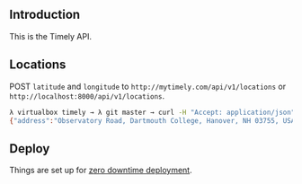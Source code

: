 Introduction
------------

This is the Timely API.

## Locations

POST `latitude` and `longitude` to
`http://mytimely.com/api/v1/locations` or
`http://localhost:8000/api/v1/locations`.

```sh
λ virtualbox timely → λ git master → curl -H "Accept: application/json" -H "Content-type: application/json" -X POST -d '{"latitude":"43.70359","longitude":"-72.286756"}' http://mytimely.com/locations.json
{"address":"Observatory Road, Dartmouth College, Hanover, NH 03755, USA","created_at":"2013-02-13T00:30:08Z","id":1,"latitude":"43.70359","longitude":"-72.286756","updated_at":"2013-02-13T00:30:08Z"}
```

Deploy
------

Things are set up for [zero downtime
deployment](https://ariejan.net/2011/09/14/lighting-fast-zero-downtime-deployments-with-git-capistrano-nginx-and-unicorn).



